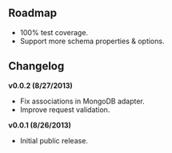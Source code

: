 ## Roadmap

- 100% test coverage.
- Support more schema properties & options.

## Changelog

**v0.0.2 (8/27/2013)**
* Fix associations in MongoDB adapter.
* Improve request validation.

**v0.0.1 (8/26/2013)**
* Initial public release.
